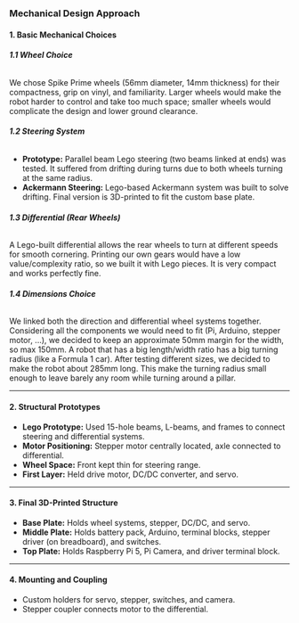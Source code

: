 ### Mechanical Design Approach

#### 1\. Basic Mechanical Choices

###### **1.1 Wheel Choice**
We chose Spike Prime wheels (56mm diameter, 14mm thickness) for their compactness, grip on vinyl, and familiarity. Larger wheels would make the robot harder to control and take too much space; smaller wheels would complicate the design and lower ground clearance.
###### **1.2 Steering System** 
- **Prototype:** Parallel beam Lego steering (two beams linked at ends) was tested. It suffered from drifting during turns due to both wheels turning at the same radius.
- **Ackermann Steering:** Lego-based Ackermann system was built to solve drifting. Final version is 3D-printed to fit the custom base plate.
###### **1.3 Differential (Rear Wheels)** 
A Lego-built differential allows the rear wheels to turn at different speeds for smooth cornering. Printing our own gears would have a low value/complexity ratio, so we built it with Lego pieces. It is very compact and works perfectly fine.
###### **1.4 Dimensions Choice**
We linked both the direction and differential wheel systems together. Considering all the components we would need to fit (Pi, Arduino, stepper motor, ...), we decided to keep an approximate 50mm margin for the width, so max 150mm. A robot that has a big length/width ratio has a big turning radius (like a Formula 1 car). After testing different sizes, we decided to make the robot about 285mm long. This make the turning radius small enough to leave barely any room while turning around a pillar. 

---

#### 2\. Structural Prototypes

- **Lego Prototype:** Used 15-hole beams, L-beams, and frames to connect steering and differential systems.
- **Motor Positioning:** Stepper motor centrally located, axle connected to differential.
- **Wheel Space:** Front kept thin for steering range.
- **First Layer:** Held drive motor, DC/DC converter, and servo.

---

#### 3\. Final 3D-Printed Structure

- **Base Plate:** Holds wheel systems, stepper, DC/DC, and servo.
- **Middle Plate:** Holds battery pack, Arduino, terminal blocks, stepper driver (on breadboard), and switches.
- **Top Plate:** Holds Raspberry Pi 5, Pi Camera, and driver terminal block.

---

#### 4\. Mounting and Coupling

- Custom holders for servo, stepper, switches, and camera.
- Stepper coupler connects motor to the differential.
